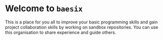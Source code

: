 # Welcome to `baesix`

This is a place for you all to improve your basic programming skills and gain project collaboration skills by working on sandbox repositories. You can use this organisation to share experience and guide others.
